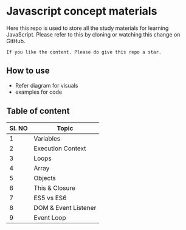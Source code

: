 # Javascript concept materials

Here this repo is used to store all the study materials for learning JavaScript. Please refer to this by cloning or watching this change on GitHub.

```
If you like the content. Please do give this repo a star.
```

## How to use

- Refer diagram for visuals
- examples for code

## Table of content

| SI. NO | Topic                |
| ------ | -------------------- |
| 1      | Variables            |
| 2      | Execution Context    |
| 3      | Loops                |
| 4      | Array                |
| 5      | Objects              |
| 6      | This & Closure       |
| 7      | ES5 vs ES6           |
| 8      | DOM & Event Listener |
| 9      | Event Loop           |

